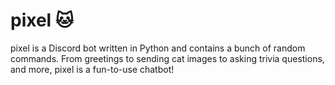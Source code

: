 # pixel 🐱
pixel is a Discord bot written in Python and contains a bunch of random commands. From greetings to sending cat images to asking trivia questions, and more, pixel is a fun-to-use chatbot!
